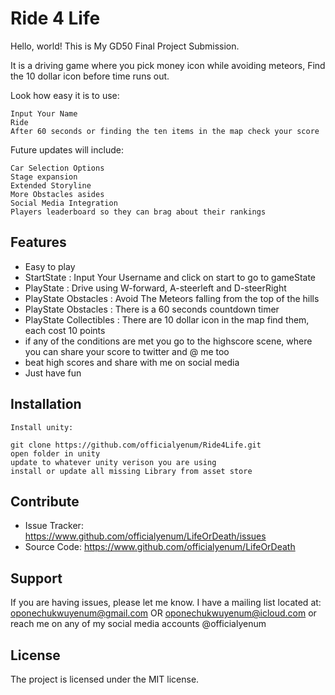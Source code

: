 Ride 4 Life
========

Hello, world! This is My GD50 Final Project Submission.

It is a driving game where you pick money icon while avoiding meteors, 
Find the 10 dollar icon before time runs out.

Look how easy it is to use:

    Input Your Name
    Ride
    After 60 seconds or finding the ten items in the map check your score

Future updates will include:
    
    Car Selection Options
    Stage expansion
    Extended Storyline
    More Obstacles asides 
    Social Media Integration
    Players leaderboard so they can brag about their rankings

Features
--------

- Easy to play
- StartState : Input Your Username and click on start to go to gameState
- PlayState : Drive using W-forward, A-steerleft and D-steerRight
- PlayState Obstacles : Avoid The Meteors falling from the top of the hills
- PlayState Obstacles : There is a 60 seconds countdown timer 
- PlayState Collectibles : There are 10 dollar icon in the map find them, each cost 10 points
- if any of the conditions are met you go to the highscore scene, where you can share your score to twitter and @ me too 
- beat high scores and share with me on social media
- Just have fun


Installation
------------

    Install unity:

    git clone https://github.com/officialyenum/Ride4Life.git
    open folder in unity 
    update to whatever unity verison you are using
    install or update all missing Library from asset store

Contribute
----------

- Issue Tracker: https://www.github.com/officialyenum/LifeOrDeath/issues
- Source Code: https://www.github.com/officialyenum/LifeOrDeath

Support
-------

If you are having issues, please let me know.
I have a mailing list located at: oponechukwuyenum@gmail.com OR oponechukwuyenum@icloud.com or reach me on any of my social media accounts @officialyenum

License
-------

The project is licensed under the MIT license.


